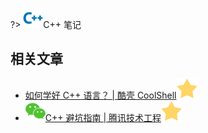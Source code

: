 ?> ![](logo/cpp-blue.svg ':no-zoom')C++ 笔记

## 相关文章

- [如何学好 C++ 语言？ | 酷壳 CoolShell![](logo/star.svg)](https://coolshell.cn/articles/4119.html)
- [![](logo/wechat.svg)C++ 避坑指南 | 腾讯技术工程![](logo/star.svg)](https://mp.weixin.qq.com/s/_MmlDCg_9Yx-JA77IwYK4w)